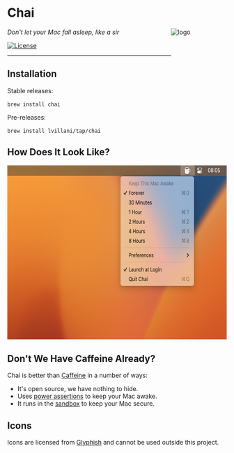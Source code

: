 # Chai

<img align="right" alt="logo" src="Chai/Assets.xcassets/AppIcon.appiconset/128x128@2x.png" width="128" height="128">

_Don't let your Mac fall asleep, like a sir_

[![License](https://img.shields.io/badge/license-GPLv3-blue.svg?style=flat)](https://choosealicense.com/licenses/gpl-3.0/)

--------------------------------------------------------------------------------

## Installation

Stable releases:

    brew install chai

Pre-releases:

    brew install lvillani/tap/chai

## How Does It Look Like?

<img src="screenshot.png" width="640" height="400">

## Don't We Have Caffeine Already?

Chai is better than [Caffeine](http://lightheadsw.com/caffeine/) in a number of ways:

* It's open source, we have nothing to hide.
* Uses [power assertions][IOPMLib] to keep your Mac awake.
* It runs in the [sandbox][sandbox] to keep your Mac secure.

## Icons

Icons are licensed from [Glyphish](http://glyphish.com) and cannot be used outside this project.

[IOPMLib]:
https://developer.apple.com/library/mac/documentation/IOKit/Reference/IOPMLib_header_reference/

[sandbox]:
https://developer.apple.com/library/mac/documentation/Security/Conceptual/AppSandboxDesignGuide/AboutAppSandbox/AboutAppSandbox.html
